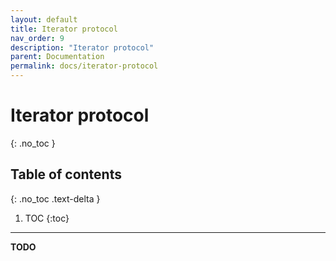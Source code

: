 ```yaml
---
layout: default
title: Iterator protocol
nav_order: 9
description: "Iterator protocol"
parent: Documentation
permalink: docs/iterator-protocol
---
```


# Iterator protocol
{: .no_toc }

## Table of contents
{: .no_toc .text-delta }

1. TOC
{:toc}

---

**TODO**